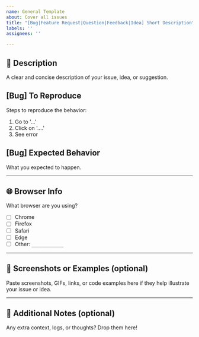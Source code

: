 ```yaml
---
name: General Template
about: Cover all issues
title: "[Bug|Feature Request|Question|Feedback|Idea] Short Description"
labels: ''
assignees: ''

---
```


## 📄 Description
A clear and concise description of your issue, idea, or suggestion.

## [Bug] To Reproduce
Steps to reproduce the behavior:
1. Go to '...'
2. Click on '....'
3. See error

## [Bug] Expected Behavior
What you expected to happen.

---

## 🌐 Browser Info

What browser are you using?

- [ ] Chrome
- [ ] Firefox
- [ ] Safari
- [ ] Edge
- [ ] Other: `____________`

---

## 📸 Screenshots or Examples (optional)

Paste screenshots, GIFs, links, or code examples here if they help illustrate your issue or idea.

---

## 💬 Additional Notes (optional)

Any extra context, logs, or thoughts? Drop them here!

